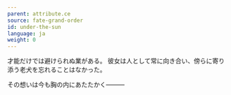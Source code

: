 ```yaml
---
parent: attribute.ce
source: fate-grand-order
id: under-the-sun
language: ja
weight: 0
---
```


才能だけでは避けられぬ業がある。
彼女は人として常に向き合い、傍らに寄り添う老犬を忘れることはなかった。

その想いは今も胸の内にあたたかく―――
